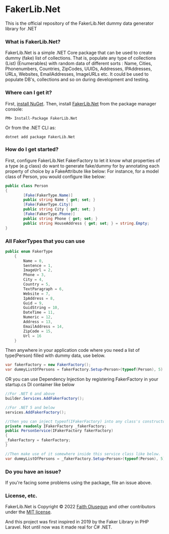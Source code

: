 # FakerLib.Net
This is the official repository of the FakerLib.Net dummy data generator library for .NET

### What is FakerLib.Net?
FakerLib.Net is a simple .NET Core package that can be used to create dummy (fake)
list of collections. That is, populate any type of collections (List) (Enumerables) with random data of different sorts : Name, Cities, Phonenumbers, Countries, ZipCodes, UUIDs, Addresses, IPAddresses, URLs, Websites, EmailAddresses, ImageURLs etc. It could be used to populate DB's, collections and so on during development and testing.

### Where can I get it?

First, [install NuGet](http://docs.nuget.org/docs/start-here/installing-nuget). Then, install [FakerLib.Net](https://www.nuget.org/packages/FakerLib.Net/) from the package manager console:

```
PM> Install-Package FakerLib.Net
```
Or from the .NET CLI as:
```
dotnet add package FakerLib.Net
```

### How do I get started?

First, configure FakerLib.Net FakerFactory to let it know what properties of a type (e.g class) do want to generate fake/dummy for by annotating each property of choice by a FakeAttribute like below:
For instance, for a model class of Person, you would configure like below:

```csharp
public class Person
{
        [Fake(FakerType.Name)]
        public string Name { get; set; }
        [Fake(FakerType.City)]
        public string City { get; set; }
        [Fake(FakerType.Phone)]
        public string Phone { get; set; }
        public string HouseAddress { get; set; } = string.Empty;
}

```

### All FakerTypes that you can use 
```csharp
public enum FakerType
    {
        Name = 0,
        Sentence = 1,
        ImageUrl = 2,
        Phone = 3,
        City = 4,
        Country = 5,
        TextParagraph = 6,
        Website = 7,
        IpAddress = 8,
        Guid = 9,
        GuidString = 10,
        DateTime = 11,
        Numeric = 12,
        Address = 13,
        EmailAddress = 14,
        ZipCode = 15,
        Url = 16
    }
```
Then anywhere in your application code where you need a list of type(Person) filled with dummy data, use below.

```csharp
var fakerFactory = new FakerFactory();
var dummyListOfPersons = fakerFactory.Setup<Person>(typeof(Person), 5) //meaning to generate 5 items of this type(Person) of dummy data.

```

OR you can use Dependency Injection by registering FakerFactory in your startup.cs DI container like below 

```csharp
//For .NET 6 and above
builder.Services.AddFakerFactory();

//For .NET 5 and below
services.AddFakerFactory();

//then you can inject typeof(IFakerFactory) into any class's constructor and make use of it. 
private readonly IFakerFactory _fakerFactory;
public PersonService(IFakerFactory fakerFactory)
{
_fakerFactory = fakerFactory;
}

//Then make use of it somewhere inside this service class like below.
var dummyListOfPersons = _fakerFactory.Setup<Person>(typeof(Person), 5) //meaning to generate 5 items of this type(Person) of dummy data.

```

### Do you have an issue?

If you're facing some problems using the package, file an issue above.

### License, etc.
FakerLib.Net is Copyright &copy; 2022 [Faith Olusegun](https://github.com/propenster) and other contributors under the [MIT license](https://github.com/propenster/Faker.Net/blob/main/LICENSE).

And this project was first inspired in 2019 by the Faker Library in PHP Laravel. Not until now was it made real for C# .NET.





